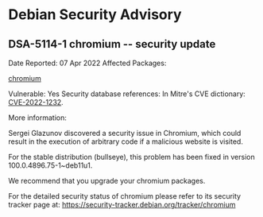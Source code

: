 
Debian Security Advisory
========================


DSA-5114-1 chromium -- security update
--------------------------------------



Date Reported:
07 Apr 2022
Affected Packages:

[chromium](https://packages.debian.org/src:chromium)

Vulnerable:
Yes
Security database references:
In Mitre's CVE dictionary: [CVE-2022-1232](https://security-tracker.debian.org/tracker/CVE-2022-1232).  

More information:

Sergei Glazunov discovered a security issue in Chromium, which
could result in the execution of arbitrary code if a malicious
website is visited.


For the stable distribution (bullseye), this problem has been fixed in
version 100.0.4896.75-1~deb11u1.


We recommend that you upgrade your chromium packages.


For the detailed security status of chromium please refer to
its security tracker page at:
<https://security-tracker.debian.org/tracker/chromium>





